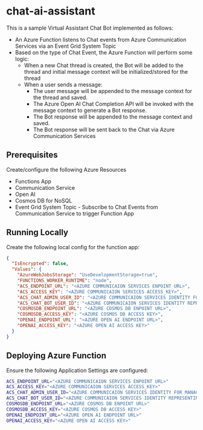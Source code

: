 # chat-ai-assistant

This is a sample Virtual Assistant Chat Bot implemented as follows:
- An Azure Function listens to Chat events from Azure Communication Services via an Event Grid System Topic
- Based on the type of Chat Event, the Azure Function will perform some logic:
    - When a new Chat thread is created, the Bot will be added to the thread and initial message context will be initialized/stored for the thread
    - When a user sends a message:
        - The user message will be appended to the message context for the thread and saved. 
        - The Azure Open AI Chat Completion API will be invoked with the message context to generate a Bot response. 
        - The Bot response will be appended to the message context and saved.
        - The Bot response will be sent back to the Chat via Azure Communication Services

## Prerequisites

Create/configure the following Azure Resources
- Functions App
- Communication Service
- Open AI
- Cosmos DB for NoSQL
- Event Grid System Topic - Subscribe to Chat Events from Communication Service to trigger Function App


## Running Locally

Create the following local config for the function app:
```json
{
  "IsEncrypted": false,
  "Values": {
    "AzureWebJobsStorage": "UseDevelopmentStorage=true",
    "FUNCTIONS_WORKER_RUNTIME": "node",
    "ACS_ENDPOINT_URL": "<AZURE COMMUNICAION SERVICES ENPOINT URL>",
    "ACS_ACCESS_KEY": "<AZURE COMMUNICAION SERVICES ACCESS_KEY>",
    "ACS_CHAT_ADMIN_USER_ID": "<AZURE COMMUNICAION SERVICES IDENTITY FOR MANAGING THE CHAT>",
    "ACS_CHAT_BOT_USER_ID": "<AZURE COMMUNICAION SERVICES IDENTITY REPRESENTING THE VIRTUAL ASSISTANT>",
    "COSMOSDB_ENDPOINT_URL": "<AZURE COSMOS DB ENPOINT URL>",
    "COSMOSDB_ACCESS_KEY": "<AZURE COSMOS DB ACCESS KEY>",
    "OPENAI_ENDPOINT_URL": "<AZURE OPEN AI ENDPOINT URL>",
    "OPENAI_ACCESS_KEY": "<AZURE OPEN AI ACCESS KEY>"
  }
}
```

## Deploying Azure Function
Ensure the following Application Settings are configured:
```bash
ACS_ENDPOINT_URL="<AZURE COMMUNICAION SERVICES ENPOINT URL>"
ACS_ACCESS_KEY="<AZURE COMMUNICAION SERVICES ACCESS_KEY>"
ACS_CHAT_ADMIN_USER_ID="<AZURE COMMUNICAION SERVICES IDENTITY FOR MANAGING THE CHAT>"
ACS_CHAT_BOT_USER_ID="<AZURE COMMUNICAION SERVICES IDENTITY REPRESENTING THE VIRTUAL ASSISTANT>"
COSMOSDB_ENDPOINT_URL="<AZURE COSMOS DB ENPOINT URL>"
COSMOSDB_ACCESS_KEY="<AZURE COSMOS DB ACCESS KEY>"
OPENAI_ENDPOINT_URL="<AZURE OPEN AI ENDPOINT URL>"
OPENAI_ACCESS_KEY="<AZURE OPEN AI ACCESS KEY>"
```